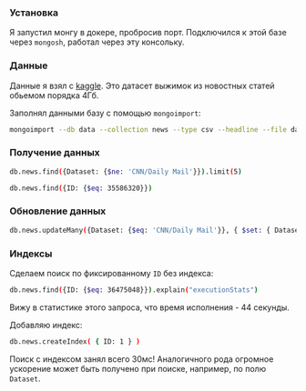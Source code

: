 ### Установка

Я запустил монгу в докере, пробросив порт. Подключился к этой базе через `mongosh`, работал через эту консольку. 

### Данные

Данные я взял с [kaggle](https://www.kaggle.com/sbhatti/news-summarization). Это датасет выжимок из новостных статей обьемом порядка 4Гб. 

Заполнял данными базу с помощью `mongoimport`:
```sh 
mongoimport --db data --collection news --type csv --headline --file data.csv
```

### Получение данных
```sh 
db.news.find({Dataset: {$ne: 'CNN/Daily Mail'}}).limit(5)

db.news.find({ID: {$eq: 35586320}})
```

### Обновление данных
```sh
db.news.updateMany({Dataset: {$eq: 'CNN/Daily Mail'}}, { $set: { Dataset: 'CNN' }})
```
### Индексы
Сделаем поиск по фиксированному `ID` без индекса: 
```sh 
db.news.find({ID: {$eq: 36475048}}).explain("executionStats")
```

Вижу в статистике этого запроса, что время исполнения - 44 секунды. 

Добавляю индекс:
```sh 
db.news.createIndex( { ID: 1 } )
```

Поиск с индексом занял всего 30мс! Аналогичного рода огромное ускорение может быть получено при поиске, например, по полю `Dataset`. 


